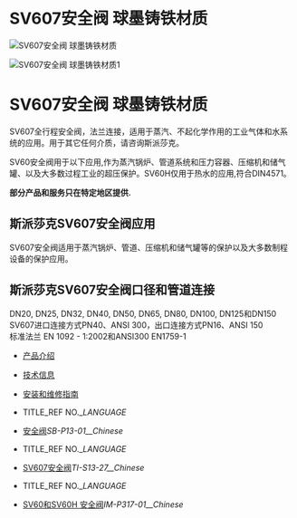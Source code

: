 

# SV607安全阀 球墨铸铁材质

![SV607安全阀 球墨铸铁材质](/d/file/safety-valves/7a1415c11036fe0d62f7755444492f3a.jpg)

![SV607安全阀 球墨铸铁材质1](/d/file/safety-valves/7a1415c11036fe0d62f7755444492f3a.jpg)

# SV607安全阀 球墨铸铁材质

SV607全行程安全阀，法兰连接，适用于蒸汽、不起化学作用的工业气体和水系统的应用。用于其它任何介质，请咨询斯派莎克。

SV60安全阀用于以下应用,作为蒸汽锅炉、管道系统和压力容器、压缩机和储气罐、以及大多数过程工业的超压保护。SV60H仅用于热水的应用,符合DIN4571。

**部分产品和服务只在特定地区提供.**

## 斯派莎克SV607安全阀应用

SV607安全阀适用于蒸汽锅炉、管道、压缩机和储气罐等的保护以及大多数制程设备的保护应用。

## 斯派莎克SV607安全阀口径和管道连接

DN20, DN25, DN32, DN40, DN50, DN65, DN80, DN100, DN125和DN150  
SV607进口连接方式PN40、ANSI 300，出口连接方式PN16、ANSI 150  
标准法兰 EN 1092 - 1:2002和ANSI300 EN1759-1

-   [产品介绍](javascript:navactive(1);)
-   [技术信息](javascript:navactive(2);)
-   [安装和维修指南](javascript:navactive(3);)

-   TITLE_REF NO.__LANGUAGE_
-   [安全阀](/d/pdf/SB-P13-01-安全阀%202014.pdf)_SB-P13-01__Chinese_

-   TITLE_REF NO.__LANGUAGE_
-   [SV607安全阀](/d/pdf/TI-S13-27-SV60%20%20安全阀.pdf)_TI-S13-27__Chinese_

-   TITLE_REF NO.__LANGUAGE_
-   [SV60和SV60H 安全阀](/d/pdf/IM-P317-01-SV60和SV60H%20安全阀.pdf)_IM-P317-01__Chinese_
